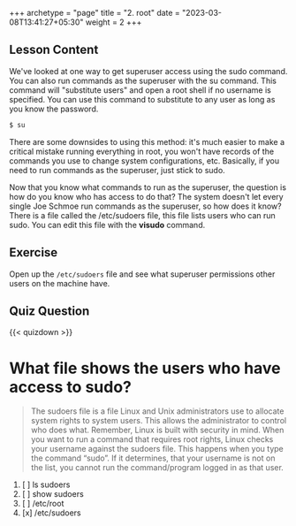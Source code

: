 +++
archetype = "page"
title = "2. root"
date = "2023-03-08T13:41:27+05:30"
weight = 2
+++

## Lesson Content

We've looked at one way to get superuser access using the sudo command. You can also run commands as the superuser with the su command. This command will "substitute users" and open a root shell if no username is specified. You can use this command to substitute to any user as long as you know the password. 

```bash
$ su
```

There are some downsides to using this method: it's much easier to make a critical mistake running everything in root, you won't have records of the commands you use to change system configurations, etc. Basically, if you need to run commands as the superuser, just stick to sudo.

Now that you know what commands to run as the superuser, the question is how do you know who has access to do that? The system doesn't let every single Joe Schmoe run commands as the superuser, so how does it know? There is a file called the /etc/sudoers file, this file lists users who can run sudo. You can edit this file with the **visudo** command.

## Exercise

Open up the ```/etc/sudoers``` file and see what superuser permissions other users on the machine have.

## Quiz Question

{{< quizdown >}}

# What file shows the users who have access to sudo?

> The sudoers file is a file Linux and Unix administrators use to allocate system rights to system users. This allows the administrator to control who does what. Remember, Linux is built with security in mind. When you want to run a command that requires root rights, Linux checks your username against the sudoers file. This happens when you type the command “sudo”. If it determines, that your username is not on the list, you cannot run the command/program logged in as that user.

1. [ ] ls sudoers
2. [ ] show sudoers
3. [ ] /etc/root
4. [x] /etc/sudoers
